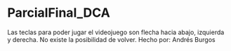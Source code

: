 # ParcialFinal_DCA

Las teclas para poder jugar el videojuego son flecha hacia abajo, izquierda y derecha. No existe la posibilidad de volver.
Hecho por: Andrés Burgos
